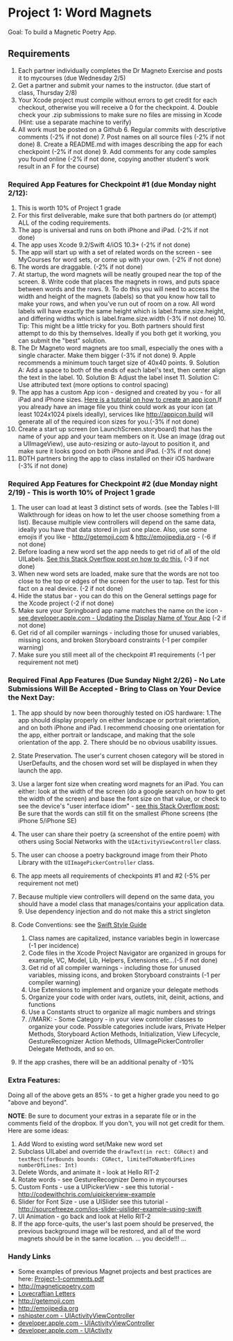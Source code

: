 # Project 1: Word Magnets

Goal: To build a Magnetic Poetry App.

## Requirements ##

1. Each partner individually completes the Dr Magneto Exercise and posts it to mycourses (due Wednesday 2/5)
2. Get a partner and submit your names to the instructor. (due start of class, Thursday 2/8)
3. Your Xcode project must compile without errors to get credit for each checkout, otherwise you will receive a 0 for the checkpoint.
	4. Double check your .zip submissions to make sure no files are missing in Xcode (Hint: use a separate machine to verify)
5. All work must be posted on a Github
	6. Regular commits with descriptive comments (-2% if not done)
	7. Post names on all source files (-2% if not done)
	8. Create a README.md with images describing the app for each checkpoint (-2% if not done)
	9. Add comments for any code samples you found online (-2% if not done, copying another student's work result in an F for the course)

### Required App Features for Checkpoint #1 (due Monday night 2/12):

1. This is worth 10% of Project 1 grade
2. For this first deliverable, make sure that both partners do (or attempt) ALL of the coding requirements.
3. The app is universal and runs on both iPhone and iPad. (-2% if not done)
4. The app uses Xcode 9.2/Swift 4/iOS 10.3+ (-2% if not done)
5. The app will start up with a set of related words on the screen - see MyCourses for word sets, or come up with your own. (-2% if not done)
6. The words are draggable. (-2% if not done)
7. At startup, the word magnets will be neatly grouped near the top of the screen. 
	8. Write code that places the magnets in rows, and puts space between words and the rows. 
	9. To do this you will need to access the width and height of the magnets (labels) so that you know how tall to make your rows, and when you've run out of room on a row. All word labels will have exactly the same height which is label.frame.size.height, and differing widths which is label.frame.size.width (-3% if not done) 
	10. Tip: This might be a little tricky for you. Both partners should first attempt to do this by themselves. Ideally if you both get it working, you can submit the "best" solution.
8. The Dr Magneto word magnets are too small, especially the ones with a single character. Make them bigger (-3% if not done)
	9. Apple recommends a minimum touch target size of 40x40 points.
	9. Solution A: Add a space to both of the ends of each label's text, then center align the text in the label. 
	10. Solution B: Adjust the label inset
	11. Solution C: Use attributed text (more options to control spacing)
9. The app has a custom App icon - designed and created by you - for all iPad and iPhone sizes. [Here is a tutorial on how to create an app icon.](https://designmodo.com/ios-app-icon-photoshop/)If you already have an image file you think could work as your icon (at least 1024x1024 pixels ideally), services like <http://appicon.build> will generate all of the required icon sizes for you.(-3% if not done)
10. Create a start up screen (on LaunchScreen.storyboard) that has the name of your app and your team members on it. Use an image (drag out a UIImageView), use auto-resizing or auto-layout to position it, and make sure it looks good on both iPhone and iPad. (-3% if not done)
11. BOTH partners bring the app to class installed on their iOS hardware (-3% if not done)

### Required App Features for Checkpoint #2 (due Monday night 2/19) - This is worth 10% of Project 1 grade

1. The user can load at least 3 distinct sets of words. (see the Tables I-III Walkthrough for ideas on how to let the user choose something from a list). Because multiple view controllers will depend on the same data, ideally you have that data stored in just one place. Also, use some emojis if you like - <http://getemoji.com> & <http://emojipedia.org> - (-6 if not done)
2. Before loading a new word set the app needs to get rid of all of the old UILabels. [See this Stack Overflow post on how to do this.](http://stackoverflow.com/questions/24312760/swift-how-will-i-remove-all-the-subviews-of-a-view/28516228#28516228) (-3 if not done)
3. When new word sets are loaded, make sure that the words are not too close to the top or edges of the screen for the user to tap. Test for this fact on a real device. (-2 if not done)
4. Hide the status bar - you can do this on the General settings page for the Xcode project (-2 if not done)
5. Make sure your Springboard app name matches the name on the icon - [see developer.apple.com - Updating the Display Name of Your App](https://developer.apple.com/library/content/qa/qa1823/_index.html) (-2 if not done)
6. Get rid of all compiler warnings - including those for unused variables, missing icons, and broken Storyboard constraints (-1 per compiler warning)
7. Make sure you still meet all of the checkpoint #1 requirements (-1 per requirement not met)


### Required Final App Features (Due Sunday Night 2/26) - No Late Submissions Will Be Accepted - Bring to Class on Your Device the Next Day: ###

1. The app should by now been thoroughly tested on iOS hardware:
	1.The app should display properly on either landscape or portrait orientation, and on both iPhone and iPad. I recommend choosing one orientation for the app, either portrait or landscape, and making that the sole orientation of the app.
	2. There should be no obvious usability issues.
3. State Preservation. The user's current chosen category will be stored in UserDefaults, and the chosen word set will be displayed in when they launch the app.
4. Use a larger font size when creating word magnets for an iPad. You can either: look at the width of the screen (do a google search on how to get the width of the screen) and base the font size on that value, or check to see the device's "user interface idiom" - [see this Stack Overflow post:](http://stackoverflow.com/questions/24059327/detect-current-device-with-ui-user-interface-idiom-in-swift) Be sure that the words can still fit on the smallest iPhone screens (the iPhone 5/iPhone SE)
5. The user can share their poetry (a screenshot of the entire poem) with others using Social Networks with the `UIActivityViewController` class.
6. The user can choose a poetry background image from their Photo Library with the `UIImagePickerController` class.
7. The app meets all requirements of checkpoints #1 and #2 (-5% per requirement not met)
8. Because multiple view controllers will depend on the same data, you should have a model class that manages/contains your application data.
	9. Use dependency injection and do not make this a strict singleton

9. Code Conventions: see the [Swift Style Guide](https://github.com/SuperEasyApps/swift-style-guide)
	1. Class names are capitalized, instance variables begin in lowercase (-1 per incidence)
	2. Code files in the Xcode Project Navigator are organized in groups for example, VC, Model, Lib, Helpers, Extensions etc...(-5 if not done)
	3. Get rid of all compiler warnings - including those for unused variables, missing icons, and broken Storyboard constraints (-1 per compiler warning)
	4. Use Extensions to implement and organize your delegate methods
	5. Organize your code with order ivars, outlets, init, deinit, actions, and functions
	6. Use a Constants struct to organize all magic numbers and strings
	6. //MARK: - Some Category - in your view controller classes to organize your code. Possible categories include ivars, Private Helper Methods, Storyboard Action Methods, Initialization, View Lifecycle, GestureRecognizer Action Methods, UIImagePickerController Delegate Methods, and so on.
	
10. If the app crashes, there will be an additional penalty of -10%

### Extra Features: ##

Doing all of the above gets an 85% - to get a higher grade you need to go "above and beyond". 

**NOTE**: Be sure to document your extras in a separate file or in the comments field of the dropbox. If you don't, you will not get credit for them. Here are some ideas:

1. Add Word to existing word set/Make new word set
2. Subclass UILabel and override the `drawText(in rect: CGRect)` and  `textRect(forBounds bounds: CGRect, limitedToNumberOfLines numberOfLines: Int)` 
3. Delete Words, and animate it - look at Hello RIT-2
4. Rotate words - see GestureRecognizer Demo in mycourses
5. Custom Fonts - use a UIPickerView - see this tutorial - <http://codewithchris.com/uipickerview-example>
6. Slider for Font Size - use a UISlider see this tutorial - <http://sourcefreeze.com/ios-slider-uislider-example-using-swift>
7. UI Animation - go back and look at Hello RIT-2
8. If the app force-quits, the user's last poem should be preserved, the previous background image will be restored, and all of the word magnets should be in the same location.
... you decide!!! ...

### Handy Links

* Some examples of previous Magnet projects and best practices are here: [Project-1-comments.pdf](http://igm.rit.edu/~acjvks/courses/2017-spring/340/pages/p1-images/Project-1-comments.pdf)
* <http://magneticpoetry.com>
* [Lovecraftian Letters](http://forum.rpg.net/showthread.php?590734-Lovecraftian-Letters-HPL-Fridge-Magnet-Set-Preorder-Special)
* <http://getemoji.com>
* <http://emojipedia.org>
* [nshipster.com - UIActivityViewController](http://nshipster.com/uiactivityviewcontroller/)
* [developer.apple.com - UIActivityViewController](https://developer.apple.com/library/ios/documentation/UIKit/Reference/UIActivityViewController_Class/index.html)
* [developer.apple.com - UIActivity](https://developer.apple.com/library/ios/documentation/UIKit/Reference/UIActivity_Class/index.html)
